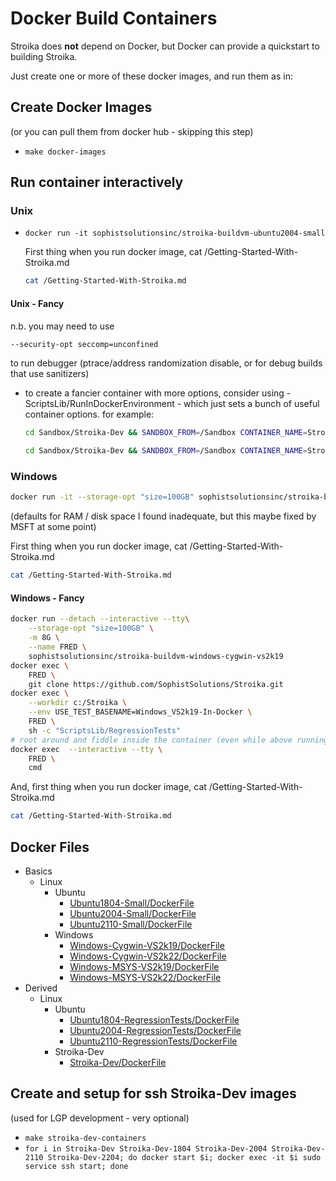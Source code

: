 # Docker Build Containers

Stroika does **not** depend on Docker, but Docker can provide a quickstart to building Stroika.

Just create one or more of these docker images, and run them as in:

## Create Docker Images

(or you can pull them from docker hub - skipping this step)

- `make docker-images`

## Run container interactively

### Unix

- `docker run -it sophistsolutionsinc/stroika-buildvm-ubuntu2004-small`

  First thing when you run docker image, cat /Getting-Started-With-Stroika.md

  ```bash
  cat /Getting-Started-With-Stroika.md
  ```

#### Unix - Fancy

n.b. you may need to use

```bash
--security-opt seccomp=unconfined
```

to run debugger (ptrace/address randomization disable, or for debug builds that use sanitizers)

- to create a fancier container with more options, consider using - ScriptsLib/RunInDockerEnvironment - which just sets a bunch of useful container options.
  for example:

  ```bash
  cd Sandbox/Stroika-Dev && SANDBOX_FROM=/Sandbox CONTAINER_NAME=Stroika-Dev CONTAINER_IMAGE=sophistsolutionsinc/stroika-dev INCLUDE_EXTRA_PERSONAL_MOUNT_FILES=1 EXTRA_DOCKER_ARGS="--publish 10022:22" ECHO_DOCKER_COMMANDS=1 ScriptsLib/RunInDockerEnvironment
  ```

  ```bash
  cd Sandbox/Stroika-Dev && SANDBOX_FROM=/Sandbox CONTAINER_NAME=Stroika-Dev-2004 CONTAINER_IMAGE=sophistsolutionsinc/stroika-dev-2004 INCLUDE_EXTRA_PERSONAL_MOUNT_FILES=1 EXTRA_DOCKER_ARGS="--publish 10122:22" ECHO_DOCKER_COMMANDS=1 ScriptsLib/RunInDockerEnvironment
  ```

### Windows

```bash
docker run -it --storage-opt "size=100GB" sophistsolutionsinc/stroika-buildvm-windows-cygwin-vs2k19
```

(defaults for RAM / disk space I found inadequate, but this maybe fixed by MSFT at some point)

First thing when you run docker image, cat /Getting-Started-With-Stroika.md

```bash
cat /Getting-Started-With-Stroika.md
```

#### Windows - Fancy

```bash
docker run --detach --interactive --tty\
    --storage-opt "size=100GB" \
    -m 8G \
    --name FRED \
    sophistsolutionsinc/stroika-buildvm-windows-cygwin-vs2k19
docker exec \
    FRED \
    git clone https://github.com/SophistSolutions/Stroika.git
docker exec \
    --workdir c:/Stroika \
    --env USE_TEST_BASENAME=Windows_VS2k19-In-Docker \
    FRED \
    sh -c "ScriptsLib/RegressionTests"
# root around and fiddle inside the container (even while above running)
docker exec  --interactive --tty \
    FRED \
    cmd
```

And, first thing when you run docker image, cat /Getting-Started-With-Stroika.md

```bash
cat /Getting-Started-With-Stroika.md
```

## Docker Files

- Basics
  - Linux
    - Ubuntu
      -  [Ubuntu1804-Small/DockerFile](Ubuntu1804-Small/DockerFile)
      -  [Ubuntu2004-Small/DockerFile](Ubuntu2004-Small/DockerFile)
      -  [Ubuntu2110-Small/DockerFile](Ubuntu2110-Small/DockerFile)
    - Windows
      -  [Windows-Cygwin-VS2k19/DockerFile](Windows-Cygwin-VS2k19/DockerFile)
      -  [Windows-Cygwin-VS2k22/DockerFile](Windows-Cygwin-VS2k22/DockerFile)
      -  [Windows-MSYS-VS2k19/DockerFile](Windows-MSYS-VS2k19/DockerFile)
      -  [Windows-MSYS-VS2k22/DockerFile](Windows-MSYS-VS2k22/DockerFile)
- Derived
  - Linux
    - Ubuntu
      -  [Ubuntu1804-RegressionTests/DockerFile](Ubuntu1804-RegressionTests/DockerFile)
      -  [Ubuntu2004-RegressionTests/DockerFile](Ubuntu2004-RegressionTests/DockerFile)
      -  [Ubuntu2110-RegressionTests/DockerFile](Ubuntu2110-RegressionTests/DockerFile)
    - Stroika-Dev
      -  [Stroika-Dev/DockerFile](Stroika-Dev/DockerFile)

## Create and setup for ssh Stroika-Dev images

(used for LGP development - very optional)

- `make stroika-dev-containers`
- `for i in Stroika-Dev Stroika-Dev-1804 Stroika-Dev-2004 Stroika-Dev-2110 Stroika-Dev-2204; do docker start $i; docker exec -it $i sudo service ssh start; done`
